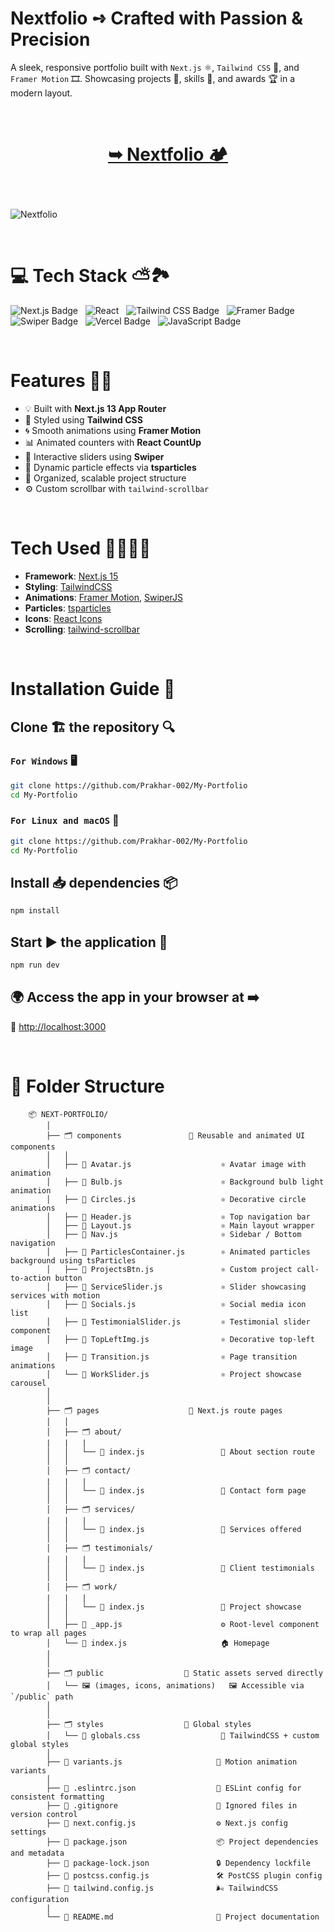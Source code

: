 # Nextfolio ➺ Crafted with Passion & Precision

A sleek, responsive portfolio built with `Next.js` ⚛️, `Tailwind CSS` 💨, and `Framer Motion` 🎞️. Showcasing projects 📂, skills 🧠, and awards 🏆 in a modern layout.

<br/>

<h1 align="center"> 

<a href="https://prakhar-002.vercel.app/"><strong> ➥ Nextfolio 🏕️</strong></a>
</h1>

<br/>

![Nextfolio](https://github.com/user-attachments/assets/33b0454e-217e-43bb-8a4b-88013b417d74)

<br/>

# 💻 Tech Stack ⛅️🏞️

![Next.js Badge](https://img.shields.io/badge/Next.js-000?logo=nextdotjs&logoColor=fff&style=for-the-badge) &nbsp; ![React](https://img.shields.io/badge/react-%2320232a.svg?style=for-the-badge&logo=react&logoColor=%2361DAFB)
&nbsp; ![Tailwind CSS Badge](https://img.shields.io/badge/Tailwind%20CSS-06B6D4?logo=tailwindcss&logoColor=fff&style=for-the-badge) &nbsp; ![Framer Badge](https://img.shields.io/badge/Framer-05F?logo=framer&logoColor=fff&style=for-the-badge) &nbsp; ![Swiper Badge](https://img.shields.io/badge/Swiper-6332F6?logo=swiper&logoColor=fff&style=for-the-badge) &nbsp; ![Vercel Badge](https://img.shields.io/badge/Vercel-000?logo=vercel&logoColor=fff&style=for-the-badge) &nbsp; ![JavaScript Badge](https://img.shields.io/badge/JavaScript-F7DF1E?logo=javascript&logoColor=000&style=for-the-badge)

</br>

# Features 🍂🧸

- 💡 Built with **Next.js 13 App Router**
- 🎨 Styled using **Tailwind CSS**
- 🌀 Smooth animations using **Framer Motion**
- 📊 Animated counters with **React CountUp**
- 🔁 Interactive sliders using **Swiper**
- 🌌 Dynamic particle effects via **tsparticles**
- 🧠 Organized, scalable project structure
- ⚙️ Custom scrollbar with `tailwind-scrollbar`

</br>

# Tech Used 👩🏻‍💻🤖

- **Framework**: [Next.js 15](https://nextjs.org/)
- **Styling**: [TailwindCSS](https://tailwindcss.com/)
- **Animations**: [Framer Motion](https://www.framer.com/motion/), [SwiperJS](https://swiperjs.com/)
- **Particles**: [tsparticles](https://particles.js.org/)
- **Icons**: [React Icons](https://react-icons.github.io/react-icons/)
- **Scrolling**: [tailwind-scrollbar](https://www.npmjs.com/package/tailwind-scrollbar)

<br/>

# Installation Guide 🚀

## Clone 🏗️ the repository 🔍

### `For Windows` 🖥️

```bash
git clone https://github.com/Prakhar-002/My-Portfolio
cd My-Portfolio
```

### `For Linux and macOS` 🍏

```bash
git clone https://github.com/Prakhar-002/My-Portfolio
cd My-Portfolio
```

## Install 📥 dependencies 📦

```bash
npm install
```

## Start ▶️ the application 🚀

```bash
npm run dev
```

## 🌍 Access the app in your browser at ➡️ 

🔗 [http://localhost:3000](http://localhost:3000)

<br/>

# 📁 Folder Structure


        📦 NEXT-PORTFOLIO/
            │
            ├── 🗂️ components               🔸 Reusable and animated UI components
            │   │
            │   ├── 📑 Avatar.js                    ⚛️ Avatar image with animation
            │   ├── 📑 Bulb.js                      ⚛️ Background bulb light animation
            │   ├── 📑 Circles.js                   ⚛️ Decorative circle animations
            │   ├── 📑 Header.js                    ⚛️ Top navigation bar
            │   ├── 📑 Layout.js                    ⚛️ Main layout wrapper
            │   ├── 📑 Nav.js                       ⚛️ Sidebar / Bottom navigation
            │   ├── 📑 ParticlesContainer.js        ⚛️ Animated particles background using tsParticles
            │   ├── 📑 ProjectsBtn.js               ⚛️ Custom project call-to-action button
            │   ├── 📑 ServiceSlider.js             ⚛️ Slider showcasing services with motion
            │   ├── 📑 Socials.js                   ⚛️ Social media icon list
            │   ├── 📑 TestimonialSlider.js         ⚛️ Testimonial slider component
            │   ├── 📑 TopLeftImg.js                ⚛️ Decorative top-left image
            │   ├── 📑 Transition.js                ⚛️ Page transition animations
            │   └── 📑 WorkSlider.js                ⚛️ Project showcase carousel
            │
            │
            ├── 🗂️ pages                    🔸 Next.js route pages
            │   │
            │   ├── 🗂️ about/
            |   |   |
            │   │   └── 📑 index.js                 📄 About section route
            │   │
            │   ├── 🗂️ contact/
            |   |   |
            │   │   └── 📑 index.js                 📄 Contact form page
            │   │
            │   ├── 🗂️ services/
            |   |   |
            │   │   └── 📑 index.js                 📄 Services offered
            │   │
            │   ├── 🗂️ testimonials/
            |   |   |
            │   │   └── 📑 index.js                 📄 Client testimonials
            │   │
            │   ├── 🗂️ work/
            |   |   |
            │   │   └── 📑 index.js                 📄 Project showcase
            │   │
            │   ├── 📑 _app.js                      ⚙️ Root-level component to wrap all pages
            │   └── 📑 index.js                     🏠 Homepage
            │
            │
            ├── 🗂️ public                  🔸 Static assets served directly
            │   └── 🖼️ (images, icons, animations)   🖼️ Accessible via `/public` path
            │
            │
            ├── 🗂️ styles                  🔸 Global styles
            │   └── 📑 globals.css                  🎨 TailwindCSS + custom global styles
            │
            ├── 📑 variants.js                     🔁 Motion animation variants
            │
            ├── 📑 .eslintrc.json                  🧹 ESLint config for consistent formatting
            ├── 📑 .gitignore                      🚫 Ignored files in version control
            ├── 📑 next.config.js                  ⚙️ Next.js config settings
            ├── 📑 package.json                    📦 Project dependencies and metadata
            ├── 📑 package-lock.json               🔒 Dependency lockfile
            ├── 📑 postcss.config.js               🛠️ PostCSS plugin config
            ├── 📑 tailwind.config.js              🌬️ TailwindCSS configuration
            |
            └── 📑 README.md                       📘 Project documentation
